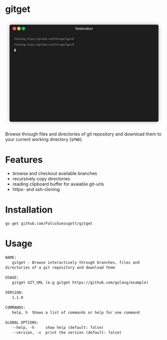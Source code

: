 # gitget
<p align="center">
  <img src="demo.gif" />
</p>

Browse through files and directories of git repository and download them to your current working directory (`$PWD`).

# Features
* browse and checkout available branches
* recursively copy directories
* reading clipboard buffer for avaiable git-urls
* https- and ssh-cloning

# Installation
```sh
go get github.com/FalcoSuessgott/gitget
```

# Usage
```
NAME:
   gitget - Browse interactively through branches, files and directories of a git repository and download them

USAGE:
   gitget GIT_URL (e.g gitget https://github.com/golang/example)

VERSION:
   1.1.0

COMMANDS:
   help, h  Shows a list of commands or help for one command

GLOBAL OPTIONS:
   --help, -h     show help (default: false)
   --version, -v  print the version (default: false)
```

